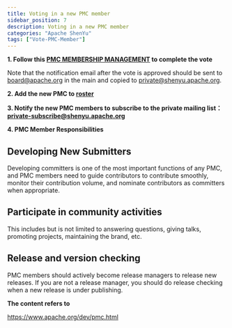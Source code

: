 ```yaml
---
title: Voting in a new PMC member
sidebar_position: 7
description: Voting in a new PMC member
categories: "Apache ShenYu"
tags: ["Vote-PMC-Member"]
---
```


**1. Follow this [PMC MEMBERSHIP MANAGEMENT](https://www.apache.org/dev/pmc.html#pmcmembers) to complete the vote**

Note that the notification email after the vote is approved should be sent to board@apache.org in the main and copied to private@shenyu.apache.org.

**2. Add the new PMC to [roster](https://whimsy.apache.org/roster/committee/shenyu)**

**3. Notify the new PMC members to subscribe to the private mailing list：[private-subscribe@shenyu.apache.org](mailto:private-subscribe@shenyu.apache.org)**

**4. PMC Member Responsibilities**

## Developing New Submitters

Developing committers is one of the most important functions of any PMC, and PMC members need to guide contributors to contribute smoothly, monitor their contribution volume, and nominate contributors as committers when appropriate.

## Participate in community activities

This includes but is not limited to answering questions, giving talks, promoting projects, maintaining the brand, etc.

## Release and version checking

PMC members should actively become release managers to release new releases. If you are not a release manager, you should do release checking when a new release is under publishing.

**The content refers to**

https://www.apache.org/dev/pmc.html